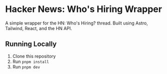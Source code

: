 # Hacker News: Who's Hiring Wrapper

A simple wrapper for the HN: Who's Hiring? thread. Built using Astro, Tailwind, React, and the HN API.

## Running Locally

1. Clone this repository
2. Run `pnpm install`
3. Run `pnpm dev`
